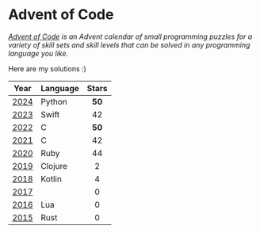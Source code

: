 # Advent of Code
*[Advent of Code](https://adventofcode.com/) is an Advent calendar of small programming puzzles for a variety of skill sets and skill levels that can be solved in any programming language you like.*

Here are my solutions :)

| Year                                  | Language | Stars  |
| :-:                                   | :-       | :-:    |
| [2024](https://adventofcode.com/2024) | Python   | **50** |
| [2023](https://adventofcode.com/2023) | Swift    | 42     |
| [2022](https://adventofcode.com/2022) | C        | **50** |
| [2021](https://adventofcode.com/2021) | C        | 42     |
| [2020](https://adventofcode.com/2020) | Ruby     | 44     |
| [2019](https://adventofcode.com/2019) | Clojure  | 2      |
| [2018](https://adventofcode.com/2018) | Kotlin   | 4      |
| [2017](https://adventofcode.com/2017) |          | 0      |
| [2016](https://adventofcode.com/2016) | Lua      | 0      |
| [2015](https://adventofcode.com/2015) | Rust     | 0      |

